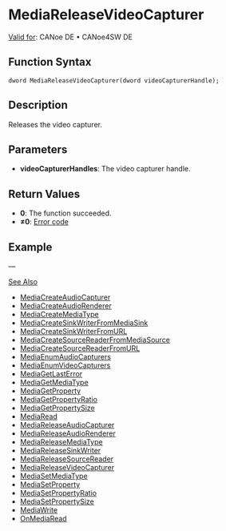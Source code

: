 # MediaReleaseVideoCapturer

[Valid for](../../../Shared/FeatureAvailability.md): CANoe DE • CANoe4SW DE

## Function Syntax

```plaintext
dword MediaReleaseVideoCapturer(dword videoCapturerHandle);
```

## Description

Releases the video capturer.

## Parameters

- **videoCapturerHandles**: The video capturer handle.

## Return Values

- **0**: The function succeeded.
- **≠0**: [Error code](../CAPLfunctionsMediaErrorCodes.md)

## Example

—

[See Also](javascript:void(0);)

- [MediaCreateAudioCapturer](CAPLfunctionMediaCreateAudioCapturer.md#aanchor9056)
- [MediaCreateAudioRenderer](CAPLfunctionMediaCreateAudioRenderer.md#aanchor10699)
- [MediaCreateMediaType](CAPLfunctionMediaCreateMediaType.md#aanchor17471)
- [MediaCreateSinkWriterFromMediaSink](CAPLfunctionMediaCreateSinkWriterFromMediaSink.md#aanchor21097)
- [MediaCreateSinkWriterFromURL](CAPLfunctionMediaCreateSinkWriterFromURL.md#aanchor7048)
- [MediaCreateSourceReaderFromMediaSource](CAPLfunctionMediaCreateSourceReaderFromMediaSource.md#aanchor20192)
- [MediaCreateSourceReaderFromURL](CAPLfunctionMediaCreateSourceReaderFromURL.md#aanchor14837)
- [MediaEnumAudioCapturers](CAPLfunctionMediaEnumAudioCapturers.md#aanchor23537)
- [MediaEnumVideoCapturers](CAPLfunctionMediaEnumVideoCapturers.md#aanchor29408)
- [MediaGetLastError](CAPLfunctionMediaGetLastError.md#aanchor22441)
- [MediaGetMediaType](CAPLfunctionMediaGetMediaType.md#aanchor13256)
- [MediaGetProperty](CAPLfunctionMediaGetProperty.md#aanchor25863)
- [MediaGetPropertyRatio](CAPLfunctionMediaGetPropertyRatio.md#aanchor30101)
- [MediaGetPropertySize](CAPLfunctionMediaGetPropertySize.md#aanchor30125)
- [MediaRead](CAPLfunctionMediaRead.md#aanchor24108)
- [MediaReleaseAudioCapturer](CAPLfunctionMediaReleaseAudioCapturer.md#aanchor24212)
- [MediaReleaseAudioRenderer](CAPLfunctionMediaReleaseAudioRenderer.md#aanchor15253)
- [MediaReleaseMediaType](CAPLfunctionMediaReleaseMediaType.md#aanchor31904)
- [MediaReleaseSinkWriter](CAPLfunctionMediaReleaseSinkWriter.md#aanchor4777)
- [MediaReleaseSourceReader](CAPLfunctionMediaReleaseSourceReader.md#aanchor28029)
- [MediaReleaseVideoCapturer](#aanchor15102)
- [MediaSetMediaType](CAPLfunctionMediaSetMediaType.md#aanchor30942)
- [MediaSetProperty](CAPLfunctionMediaSetProperty.md#aanchor14831)
- [MediaSetPropertyRatio](CAPLfunctionMediaSetPropertyRatio.md#aanchor7541)
- [MediaSetPropertySize](CAPLfunctionMediaSetPropertySize.md#aanchor9917)
- [MediaWrite](CAPLfunctionMediaWrite.md#aanchor16167)
- [OnMediaRead](../EventProcedures/CAPLfunctionOnMediaRead.md#aanchor21142)

